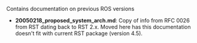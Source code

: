 
Contains documentation on previous ROS versions

- __20050218_proposed_system_arch.md__:  Copy of info from RFC 0026 from RST dating back to RST 2.x.  Moved here has this documentation doesn't fit with current RST package (version 4.5).
